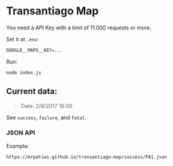 # Transantiago Map

You need a API Key with a limit of 11.000 requests or more.

Set it at `.env`:

```txt
GOOGLE__MAPS__KEY=...
```

Run:

```sh
node index.js
```

## Current data:

> Date: 2/8/2017 16:00

See `success`, `failure`, and `fatal`.

### JSON API

Example:

```
https://mrpatiwi.github.io/transantiago-map/success/PA1.json
```
